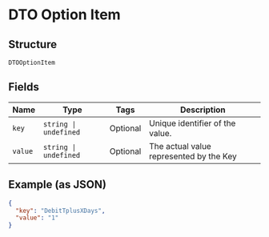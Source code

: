 
# DTO Option Item

## Structure

`DTOOptionItem`

## Fields

| Name | Type | Tags | Description |
|  --- | --- | --- | --- |
| `key` | `string \| undefined` | Optional | Unique identifier of the value. |
| `value` | `string \| undefined` | Optional | The actual value represented by the Key |

## Example (as JSON)

```json
{
  "key": "DebitTplusXDays",
  "value": "1"
}
```

